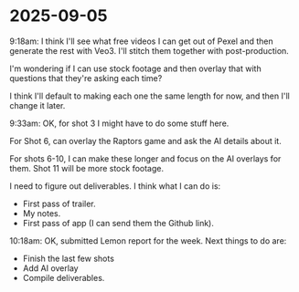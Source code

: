 # 2025-09-05

9:18am: I think I'll see what free videos I can get out of Pexel and then generate the rest with Veo3. I'll stitch them together with post-production.

I'm wondering if I can use stock footage and then overlay that with questions that they're asking each time?

I think I'll default to making each one the same length for now, and then I'll change it later.

9:33am: OK, for shot 3 I might have to do some stuff here.

For Shot 6, can overlay the Raptors game and ask the AI details about it.

For shots 6-10, I can make these longer and focus on the AI overlays for them.
Shot 11 will be more stock footage.

I need to figure out deliverables. I think what I can do is:

- First pass of trailer.
- My notes.
- First pass of app (I can send them the Github link).

10:18am: OK, submitted Lemon report for the week. Next things to do are:
- Finish the last few shots
- Add AI overlay
- Compile deliverables.
